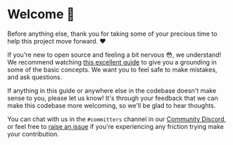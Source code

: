 # Welcome 💖

Before anything else, thank you for taking some of your precious time to help this project move forward. ❤️

If you're new to open source and feeling a bit nervous 😳, we understand! We recommend watching [this excellent guide](https://egghead.io/talks/git-how-to-make-your-first-open-source-contribution) to give you a grounding in some of the basic concepts. We want you to feel safe to make mistakes, and ask questions.

If anything in this guide or anywhere else in the codebase doesn't make sense to you, please let us know! It's through your feedback that we can make this codebase more welcoming, so we'll be glad to hear thoughts.

You can chat with us in the `#committers` channel in our [Community Discord](https://cucumber.io/community#discord), or feel free to [raise an issue](../../issues/new?assignees=&labels=%3Abank%3A+debt&template=developer_experience.md&title=) if you're experiencing any friction trying make your contribution.

